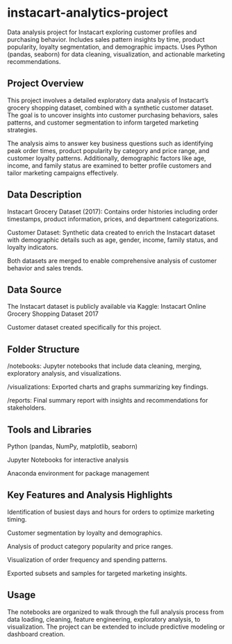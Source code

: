 # instacart-analytics-project
Data analysis project for Instacart exploring customer profiles and purchasing behavior. Includes sales pattern insights by time, product popularity, loyalty segmentation, and demographic impacts. Uses Python (pandas, seaborn) for data cleaning, visualization, and actionable marketing recommendations.
## Project Overview
This project involves a detailed exploratory data analysis of Instacart’s grocery shopping dataset, combined with a synthetic customer dataset. The goal is to uncover insights into customer purchasing behaviors, sales patterns, and customer segmentation to inform targeted marketing strategies.

The analysis aims to answer key business questions such as identifying peak order times, product popularity by category and price range, and customer loyalty patterns. Additionally, demographic factors like age, income, and family status are examined to better profile customers and tailor marketing campaigns effectively.

## Data Description
Instacart Grocery Dataset (2017): Contains order histories including order timestamps, product information, prices, and department categorizations.

Customer Dataset: Synthetic data created to enrich the Instacart dataset with demographic details such as age, gender, income, family status, and loyalty indicators.

Both datasets are merged to enable comprehensive analysis of customer behavior and sales trends.

## Data Source
The Instacart dataset is publicly available via Kaggle: Instacart Online Grocery Shopping Dataset 2017

Customer dataset created specifically for this project.

## Folder Structure
/notebooks: Jupyter notebooks that include data cleaning, merging, exploratory analysis, and visualizations.

/visualizations: Exported charts and graphs summarizing key findings.

/reports: Final summary report with insights and recommendations for stakeholders.

## Tools and Libraries
Python (pandas, NumPy, matplotlib, seaborn)

Jupyter Notebooks for interactive analysis

Anaconda environment for package management

## Key Features and Analysis Highlights
Identification of busiest days and hours for orders to optimize marketing timing.

Customer segmentation by loyalty and demographics.

Analysis of product category popularity and price ranges.

Visualization of order frequency and spending patterns.

Exported subsets and samples for targeted marketing insights.

## Usage
The notebooks are organized to walk through the full analysis process from data loading, cleaning, feature engineering, exploratory analysis, to visualization. The project can be extended to include predictive modeling or dashboard creation.
